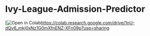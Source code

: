 # Ivy-League-Admission-Predictor

[![Open in Colab](https://colab.research.google.com/img/colab_favicon.ico)https://colab.research.google.com/drive/1nU-dQv6_mkj0xNz1G0mXfnENZ-XFn09p?usp=sharing
